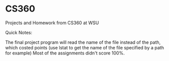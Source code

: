 # CS360
Projects and Homework from CS360 at WSU

Quick Notes:

The final project program will read the name of the file instead of the path, which costed points (use lstat to get the name of the file specified by a path for example)
Most of the assignments didn't score 100%. 
